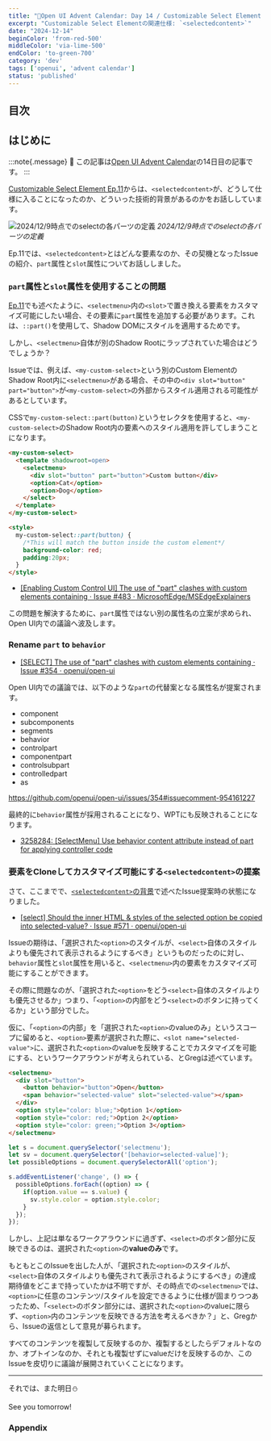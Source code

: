 ```yaml
---
title: "🎄Open UI Advent Calendar: Day 14 / Customizable Select Element Ep.12"
excerpt: "Customizable Select Elementの関連仕様: `<selectedcontent>`"
date: "2024-12-14"
beginColor: 'from-red-500'
middleColor: 'via-lime-500'
endColor: 'to-green-700'
category: 'dev'
tags: ['openui', 'advent calendar']
status: 'published'
---
```

## 目次

## はじめに

:::note{.message}
🎄 この記事は[Open UI Advent Calendar](https://adventar.org/calendars/10293)の14日目の記事です。
:::

[Customizable Select Element Ep.11](https://blog.sakupi01.com/dev/articles/2024-openui-advent-13)からは、`<selectedcontent>`が、どうして仕様に入ることになったのか、どういった技術的背景があるのかをお話ししています。

![2024/12/9時点でのselectの各パーツの定義](/select-anatomy.png)
*2024/12/9時点でのselectの各パーツの定義*

Ep.11では、`<selectedcontent>`とはどんな要素なのか、その契機となったIssueの紹介、`part`属性と`slot`属性についてお話ししました。

### `part`属性と`slot`属性を使用することの問題

[Ep.11](https://blog.sakupi01.com/dev/articles/2024-openui-advent-13)でも述べたように、`<selectmenu>`内の`<slot>`で置き換える要素をカスタマイズ可能にしたい場合、その要素に`part`属性を追加する必要があります。これは、`::part()`を使用して、Shadow DOMにスタイルを適用するためです。

しかし、`<selectmenu>`自体が別のShadow Rootにラップされていた場合はどうでしょうか？

Issueでは、例えば、`<my-custom-select>`という別のCustom ElementのShadow Root内に`<selectmenu>`がある場合、その中の`<div slot="button" part="button">`が`<my-custom-select>`の外部からスタイル適用される可能性があるとしています。

CSSで`my-custom-select::part(button)`というセレクタを使用すると、`<my-custom-select>`のShadow Root内の要素へのスタイル適用を許してしまうことになります。

```html
<my-custom-select>
  <template shadowroot=open>
    <selectmenu>
      <div slot="button" part="button">Custom button</div>
      <option>Cat</option>
      <option>Dog</option>
    </select>
  </template>
</my-custom-select>

<style>
  my-custom-select::part(button) {
    /*This will match the button inside the custom element*/
    background-color: red;
    padding:20px;
  }
</style>
```

- [[Enabling Custom Control UI] The use of "part" clashes with custom elements containing <selectmenu> · Issue #483 · MicrosoftEdge/MSEdgeExplainers](https://github.com/MicrosoftEdge/MSEdgeExplainers/issues/483)

この問題を解決するために、`part`属性ではない別の属性名の立案が求められ、Open UI内での議論へ波及します。

### Rename `part` to `behavior`

- [[SELECT] The use of "part" clashes with custom elements containing <selectmenu> · Issue #354 · openui/open-ui](https://github.com/openui/open-ui/issues/354)

Open UI内での議論では、以下のような`part`の代替案となる属性名が提案されます。

- component
- subcomponents
- segments
- behavior
- controlpart
- componentpart
- controlsubpart
- controlledpart
- as

https://github.com/openui/open-ui/issues/354#issuecomment-954161227

最終的に`behavior`属性が採用されることになり、WPTにも反映されることになります。

- [3258284: [SelectMenu] Use behavior content attribute instead of part for applying controller code](https://chromium-review.googlesource.com/c/chromium/src/+/3258284)

### 要素をCloneしてカスタマイズ可能にする`<selectedcontent>`の提案

さて、ここまでで、[`<selectedcontent>`の背景](http://localhost:3000/dev/articles/2024-openui-advent-13#selectedcontentの背景)で述べたIssue提案時の状態になりました。

- [[select] Should the inner HTML & styles of the selected option be copied into selected-value? · Issue #571 · openui/open-ui](https://github.com/openui/open-ui/issues/571)

Issueの期待は、「選択された`<option>`のスタイルが、`<select>`自体のスタイルよりも優先されて表示されるようにするべき」というものだったのに対し、`behavior`属性と`slot`属性を用いると、`<selectmenu>`内の要素をカスタマイズ可能にすることができます。

その際に問題なのが、「選択された`<option>`をどう`<select>`自体のスタイルよりも優先させるか」つまり、「`<option>`の内部をどう`<select>`のボタンに持ってくるか」という部分でした。

仮に、「`<option>`の内部」を「選択された`<option>`のvalueのみ」というスコープに留めると、`<option>`要素が選択された際に、`<slot name="selected-value">`に、選択された`<option>`のvalueを反映することでカスタマイズを可能にする、というワークアラウンドが考えられている、とGregは述べています。

```html
<selectmenu>
  <div slot="button">
    <button behavior="button">Open</button>
    <span behavior="selected-value" slot="selected-value"></span>
  </div>
  <option style="color: blue;">Option 1</option>
  <option style="color: red;">Option 2</option>
  <option style="color: green;">Option 3</option>
</selectmenu>
```

```js
let s = document.querySelector('selectmenu');
let sv = document.querySelector('[behavior=selected-value]');
let possibleOptions = document.querySelectorAll('option');

s.addEventListener('change', () => {
  possibleOptions.forEach((option) => {
    if(option.value == s.value) {
      sv.style.color = option.style.color;
    } 
  });
});
```

しかし、上記は単なるワークアラウンドに過ぎず、`<select>`のボタン部分に反映できるのは、選択された`<option>`の**valueのみ**です。

もともとこのIssueを出した人が、「選択された`<option>`のスタイルが、`<select>`自体のスタイルよりも優先されて表示されるようにするべき」の達成期待値をどこまで持っていたかは不明ですが、その時点での`<selectmenu>`では、`<option>`に任意のコンテンツ/スタイルを設定できるように仕様が固まりつつあったため、「`<select>`のボタン部分には、選択された`<option>`のvalueに限らず、`<option>`内のコンテンツを反映できる方法を考えるべきか？」と、Gregから、Issueの返信として意見が募られます。

すべてのコンテンツを複製して反映するのか、複製するとしたらデフォルトなのか、オプトインなのか、それとも複製せずにvalueだけを反映するのか、このIssueを皮切りに議論が展開されていくことになります。

***

それでは、また明日⛄

See you tomorrow!

### Appendix
